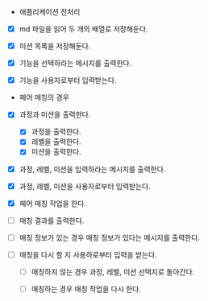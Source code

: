 - 애플리케이션 전처리
* [x] md 파일을 읽어 두 개의 배열로 저장해둔다.
* [x] 미션 목록을 저장해둔다.

* [x] 기능을 선택하라는 메시지를 출력한다.
* [x] 기능을 사용자로부터 입력받는다.

- 페어 매칭의 경우
* [x] 과정과 미션을 출력한다.
  * [x] 과정을 출력한다.
  * [x] 레벨을 출력한다.
  * [x] 미션을 출력한다.
* [x] 과정, 레벨, 미션을 입력하라는 메시지를 출력한다.
* [x] 과정, 레벨, 미션을 사용자로부터 입력받는다.
* [x] 페어 매칭 작업을 한다.
* [ ] 매칭 결과를 출력한다.

* [ ] 매칭 정보가 있는 경우 매칭 정보가 있다는 메시지를 출력한다.
* [ ] 매칭을 다시 할 지 사용하로부터 입력을 받는다.
  * [ ] 매칭하지 않는 경우 과정, 레벨, 미션 선택지로 돌아간다.
  * [ ] 매칭하는 경우 매칭 작업을 다시 한다.

